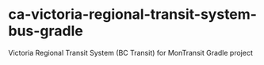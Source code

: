 # ca-victoria-regional-transit-system-bus-gradle
Victoria Regional Transit System (BC Transit) for MonTransit Gradle project
